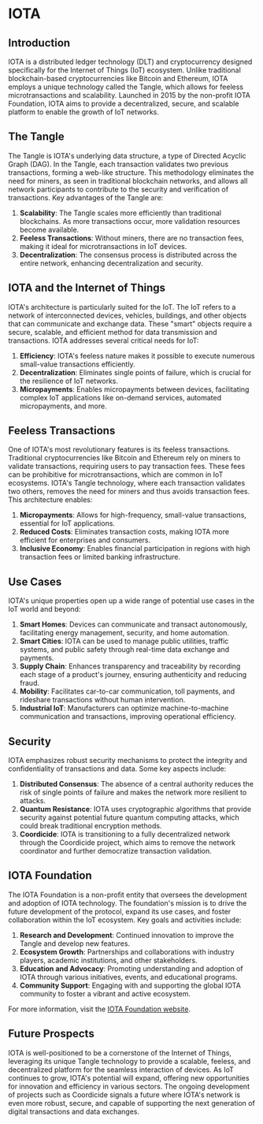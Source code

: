 # IOTA

## Introduction

IOTA is a distributed ledger technology (DLT) and cryptocurrency designed specifically for the Internet of Things (IoT) ecosystem. Unlike traditional blockchain-based cryptocurrencies like Bitcoin and Ethereum, IOTA employs a unique technology called the Tangle, which allows for feeless microtransactions and scalability. Launched in 2015 by the non-profit IOTA Foundation, IOTA aims to provide a decentralized, secure, and scalable platform to enable the growth of IoT networks.

## The Tangle

The Tangle is IOTA's underlying data structure, a type of Directed Acyclic Graph (DAG). In the Tangle, each transaction validates two previous transactions, forming a web-like structure. This methodology eliminates the need for miners, as seen in traditional blockchain networks, and allows all network participants to contribute to the security and verification of transactions. Key advantages of the Tangle are:

1. **Scalability**: The Tangle scales more efficiently than traditional blockchains. As more transactions occur, more validation resources become available.
2. **Feeless Transactions**: Without miners, there are no transaction fees, making it ideal for microtransactions in IoT devices.
3. **Decentralization**: The consensus process is distributed across the entire network, enhancing decentralization and security.

## IOTA and the Internet of Things

IOTA's architecture is particularly suited for the IoT. The IoT refers to a network of interconnected devices, vehicles, buildings, and other objects that can communicate and exchange data. These "smart" objects require a secure, scalable, and efficient method for data transmission and transactions. IOTA addresses several critical needs for IoT:

1. **Efficiency**: IOTA's feeless nature makes it possible to execute numerous small-value transactions efficiently.
2. **Decentralization**: Eliminates single points of failure, which is crucial for the resilience of IoT networks.
3. **Micropayments**: Enables micropayments between devices, facilitating complex IoT applications like on-demand services, automated micropayments, and more.

## Feeless Transactions

One of IOTA's most revolutionary features is its feeless transactions. Traditional cryptocurrencies like Bitcoin and Ethereum rely on miners to validate transactions, requiring users to pay transaction fees. These fees can be prohibitive for microtransactions, which are common in IoT ecosystems. IOTA's Tangle technology, where each transaction validates two others, removes the need for miners and thus avoids transaction fees. This architecture enables:

1. **Micropayments**: Allows for high-frequency, small-value transactions, essential for IoT applications.
2. **Reduced Costs**: Eliminates transaction costs, making IOTA more efficient for enterprises and consumers.
3. **Inclusive Economy**: Enables financial participation in regions with high transaction fees or limited banking infrastructure.

## Use Cases

IOTA's unique properties open up a wide range of potential use cases in the IoT world and beyond:

1. **Smart Homes**: Devices can communicate and transact autonomously, facilitating energy management, security, and home automation.
2. **Smart Cities**: IOTA can be used to manage public utilities, traffic systems, and public safety through real-time data exchange and payments.
3. **Supply Chain**: Enhances transparency and traceability by recording each stage of a product's journey, ensuring authenticity and reducing fraud.
4. **Mobility**: Facilitates car-to-car communication, toll payments, and rideshare transactions without human intervention.
5. **Industrial IoT**: Manufacturers can optimize machine-to-machine communication and transactions, improving operational efficiency.

## Security

IOTA emphasizes robust security mechanisms to protect the integrity and confidentiality of transactions and data. Some key aspects include:

1. **Distributed Consensus**: The absence of a central authority reduces the risk of single points of failure and makes the network more resilient to attacks.
2. **Quantum Resistance**: IOTA uses cryptographic algorithms that provide security against potential future quantum computing attacks, which could break traditional encryption methods.
3. **Coordicide**: IOTA is transitioning to a fully decentralized network through the Coordicide project, which aims to remove the network coordinator and further democratize transaction validation.

## IOTA Foundation

The IOTA Foundation is a non-profit entity that oversees the development and adoption of IOTA technology. The foundation's mission is to drive the future development of the protocol, expand its use cases, and foster collaboration within the IoT ecosystem. Key goals and activities include:

1. **Research and Development**: Continued innovation to improve the Tangle and develop new features.
2. **Ecosystem Growth**: Partnerships and collaborations with industry players, academic institutions, and other stakeholders.
3. **Education and Advocacy**: Promoting understanding and adoption of IOTA through various initiatives, events, and educational programs.
4. **Community Support**: Engaging with and supporting the global IOTA community to foster a vibrant and active ecosystem.

For more information, visit the [IOTA Foundation website](https://www.iota.org).

## Future Prospects

IOTA is well-positioned to be a cornerstone of the Internet of Things, leveraging its unique Tangle technology to provide a scalable, feeless, and decentralized platform for the seamless interaction of devices. As IoT continues to grow, IOTA's potential will expand, offering new opportunities for innovation and efficiency in various sectors. The ongoing development of projects such as Coordicide signals a future where IOTA's network is even more robust, secure, and capable of supporting the next generation of digital transactions and data exchanges.